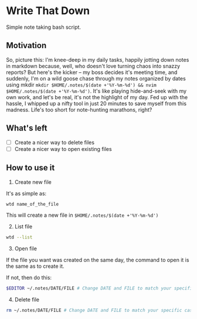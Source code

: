 # Write That Down

Simple note taking bash script.

## Motivation

So, picture this: I'm knee-deep in my daily tasks, happily jotting down notes in markdown because, well, who doesn't love turning chaos into snazzy reports? But here's the kicker – my boss decides it's meeting time, and suddenly, I'm on a wild goose chase through my notes organized by dates using mkdir ```mkdir $HOME/.notes/$(date +'%Y-%m-%d') && nvim $HOME/.notes/$(date +'%Y-%m-%d')```. It's like playing hide-and-seek with my own work, and let's be real, it's not the highlight of my day. Fed up with the hassle, I whipped up a nifty tool in just 20 minutes to save myself from this madness. Life's too short for note-hunting marathons, right?

## What's left

- [ ] Create a nicer way to delete files
- [ ] Create a nicer way to open existing files

## How to use it

1. Create new file

It's as simple as:

```bash
wtd name_of_the_file
```

This will create a new file in `$HOME/.notes/$(date +'%Y-%m-%d')`

2. List file

```bash
wtd --list
```

3. Open file

If the file you want was created on the same day, the command to open it is the same as to create it.

If not, then do this:

```bash
$EDITOR ~/.notes/DATE/FILE # Change DATE and FILE to match your specific case
```

4. Delete file

```bash
rm ~/.notes/DATE/FILE # Change DATE and FILE to match your specific case
```
